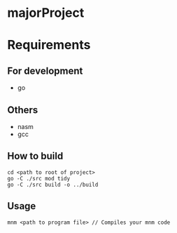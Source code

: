 # majorProject

# Requirements

## For development
- go

## Others
- nasm
- gcc

## How to build
```
cd <path to root of project>
go -C ./src mod tidy
go -C ./src build -o ../build
```

## Usage
```
mnm <path to program file> // Compiles your mnm code
```